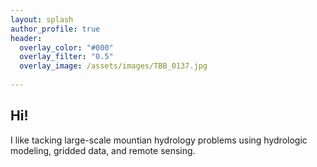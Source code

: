 ```yaml
---
layout: splash
author_profile: true
header:
  overlay_color: "#000"
  overlay_filter: "0.5"
  overlay_image: /assets/images/TBB_0137.jpg
  
---
```


## Hi! 

I like tacking large-scale mountian hydrology problems using hydrologic modeling, gridded data, and remote sensing. 
